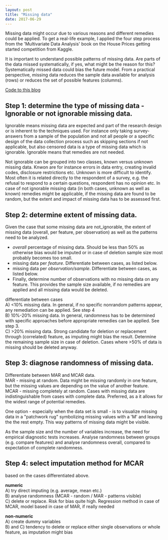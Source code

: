 ```yaml
---
layout: post
title: "Missing data"
date: 2017-06-29
---
```


Missing data might occur due to various reasons and different remedies could be applied. To get a real-life example, I applied the four step process from the 'Multivariate Data Analysis' book on the House Prices getting started competition from Kaggle.

It is important to understand possible patterns of missing data. Are parts of the data missed systematically, if yes, what might be the reason for this? Systematically missed data could bias the future model. From a practical perspective, missing data reduces the sample data available for analysis (rows) or reduces the set of possible features (columns).

[Code to this blog](https://github.com/cgassman/data-science-projects/blob/master/HousePrices/src/missing_data.ipynb)

## Step 1: determine the type of missing data - Ignorable or not ignorable missing data. 

Ignorable means missing data are expected and part of the research design or is inherent to the techniques used. For instance only taking survey-answers from a sample of the population and not all people or a specific design of the data collection process such as skipping sections if not applicable, but also censored data is a type of missing data which is ignorable. Ignorable means that remedies are not needed.
 
Not ignorable can be grouped into two classes, known versus unknown missing data. Knwon are for instance errors in data entry, creating invalid codes, disclosure restrictions etc. Unknown is more difficult to identify. Most often it is related directly to the respondent of a survey, e.g. the refusal to respond to a certain questions, respondent has no opinion etc. In case of not ignorable missing data (in both cases, unknown as well as known) remedies might be applicable, if the missing data are found to be random, but the extent and impact of missing data has to be assessed first.

## Step 2: determine extent of missing data.
Given the case that some missing data are not_ignorable, the extent of missing data (overall, per feature, per observation) as well as the patterns need to be analyzed.
 
- *overall* percentage of missing data. Should be less than 50% as otherwise bias would be imputed or in case of deletion sample size most probably becomes too small.  
- missing data per *feature*. Differentiate between cases, as listed below.  
- missing data per *observation/sample*. Differentiate between cases, as listed below. 
- Finally, determine number of observations with no missing data on any feature. This provides the sample size available, if no remedies are applied and all missing data would be deleted.  

differentiate between cases  
A) <10% missing data. In general, if no specific nonrandom patterns appear, any remediation can be applied. See step 4   
B) 10%-20% missing data. In general, randomness has to be determined with specific approaches before appropriate remedies can be applied. See step 3.  
C) >20% missing data. Strong candidate for deletion or replacement through (correlated) feature, as imputing might bias the result. Determine the remaining sample size in case of deletion. Cases where >50% of data is missing should be deleted anyway.    


## Step 3: diagnose randomness of missing data.
Differentiate between MAR and MCAR data.  
MAR - missing at random. Data might be missing randomly in one feature, but the missing values are depending on the value of another feature.  
MCAR - missing completely at random. Cases with missing data are indistinguishable from cases with complete data. Preferred, as a it allows for the widest range of potential remedies.  

One option - especially when the data set is small - is to visualize missing data in a "patchwork rug" symbolizing missing values with a 'M' and leaving the the rest empty. This way patterns of missing data might be visible.  

As the sample size and the number of variables increase, the need for empirical diagnostic tests increases. Analyse randomness between groups (e.g. compare features) and analyse randomness overall, compared to expectation of complete randomness. 


## Step 4: select imputation method for MCAR
based on the cases differentiated above.  

**numeric**   
 A) try direct imputing (e.g. average, mean etc.)  
 B) analyse randomness (MCAR - random / MAR - patterns visible)  
 C) delete or replace. Risk for bias quite high. Regression method in case of MCAR, model based in case of MAR, if really needed  

**non-numeric**  
A) create dummy variables  
B) and C) tendency to delete or replace either single observations or whole feature, as imputation might bias 






